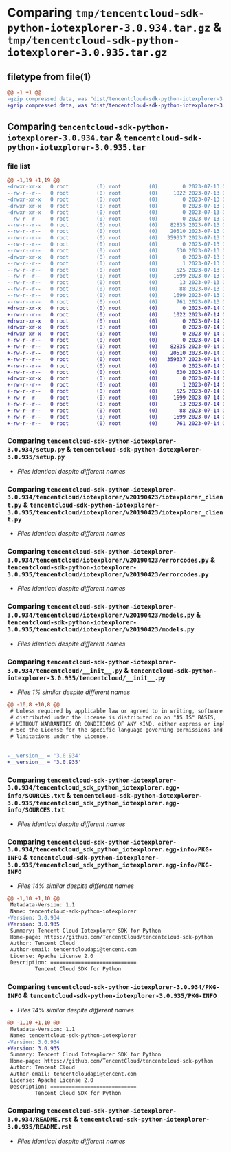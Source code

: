 # Comparing `tmp/tencentcloud-sdk-python-iotexplorer-3.0.934.tar.gz` & `tmp/tencentcloud-sdk-python-iotexplorer-3.0.935.tar.gz`

## filetype from file(1)

```diff
@@ -1 +1 @@
-gzip compressed data, was "dist/tencentcloud-sdk-python-iotexplorer-3.0.934.tar", last modified: Thu Jul 13 00:24:35 2023, max compression
+gzip compressed data, was "dist/tencentcloud-sdk-python-iotexplorer-3.0.935.tar", last modified: Fri Jul 14 00:32:39 2023, max compression
```

## Comparing `tencentcloud-sdk-python-iotexplorer-3.0.934.tar` & `tencentcloud-sdk-python-iotexplorer-3.0.935.tar`

### file list

```diff
@@ -1,19 +1,19 @@
-drwxr-xr-x   0 root         (0) root         (0)        0 2023-07-13 00:24:35.000000 tencentcloud-sdk-python-iotexplorer-3.0.934/
--rw-r--r--   0 root         (0) root         (0)     1022 2023-07-13 00:24:35.000000 tencentcloud-sdk-python-iotexplorer-3.0.934/setup.py
-drwxr-xr-x   0 root         (0) root         (0)        0 2023-07-13 00:24:35.000000 tencentcloud-sdk-python-iotexplorer-3.0.934/tencentcloud/
-drwxr-xr-x   0 root         (0) root         (0)        0 2023-07-13 00:24:35.000000 tencentcloud-sdk-python-iotexplorer-3.0.934/tencentcloud/iotexplorer/
-drwxr-xr-x   0 root         (0) root         (0)        0 2023-07-13 00:24:35.000000 tencentcloud-sdk-python-iotexplorer-3.0.934/tencentcloud/iotexplorer/v20190423/
--rw-r--r--   0 root         (0) root         (0)        0 2023-07-13 00:24:35.000000 tencentcloud-sdk-python-iotexplorer-3.0.934/tencentcloud/iotexplorer/v20190423/__init__.py
--rw-r--r--   0 root         (0) root         (0)    82835 2023-07-13 00:24:35.000000 tencentcloud-sdk-python-iotexplorer-3.0.934/tencentcloud/iotexplorer/v20190423/iotexplorer_client.py
--rw-r--r--   0 root         (0) root         (0)    20510 2023-07-13 00:24:35.000000 tencentcloud-sdk-python-iotexplorer-3.0.934/tencentcloud/iotexplorer/v20190423/errorcodes.py
--rw-r--r--   0 root         (0) root         (0)   359337 2023-07-13 00:24:35.000000 tencentcloud-sdk-python-iotexplorer-3.0.934/tencentcloud/iotexplorer/v20190423/models.py
--rw-r--r--   0 root         (0) root         (0)        0 2023-07-13 00:24:35.000000 tencentcloud-sdk-python-iotexplorer-3.0.934/tencentcloud/iotexplorer/__init__.py
--rw-r--r--   0 root         (0) root         (0)      630 2023-07-13 00:24:35.000000 tencentcloud-sdk-python-iotexplorer-3.0.934/tencentcloud/__init__.py
-drwxr-xr-x   0 root         (0) root         (0)        0 2023-07-13 00:24:35.000000 tencentcloud-sdk-python-iotexplorer-3.0.934/tencentcloud_sdk_python_iotexplorer.egg-info/
--rw-r--r--   0 root         (0) root         (0)        1 2023-07-13 00:24:35.000000 tencentcloud-sdk-python-iotexplorer-3.0.934/tencentcloud_sdk_python_iotexplorer.egg-info/dependency_links.txt
--rw-r--r--   0 root         (0) root         (0)      525 2023-07-13 00:24:35.000000 tencentcloud-sdk-python-iotexplorer-3.0.934/tencentcloud_sdk_python_iotexplorer.egg-info/SOURCES.txt
--rw-r--r--   0 root         (0) root         (0)     1699 2023-07-13 00:24:35.000000 tencentcloud-sdk-python-iotexplorer-3.0.934/tencentcloud_sdk_python_iotexplorer.egg-info/PKG-INFO
--rw-r--r--   0 root         (0) root         (0)       13 2023-07-13 00:24:35.000000 tencentcloud-sdk-python-iotexplorer-3.0.934/tencentcloud_sdk_python_iotexplorer.egg-info/top_level.txt
--rw-r--r--   0 root         (0) root         (0)       88 2023-07-13 00:24:35.000000 tencentcloud-sdk-python-iotexplorer-3.0.934/setup.cfg
--rw-r--r--   0 root         (0) root         (0)     1699 2023-07-13 00:24:35.000000 tencentcloud-sdk-python-iotexplorer-3.0.934/PKG-INFO
--rw-r--r--   0 root         (0) root         (0)      761 2023-07-13 00:24:35.000000 tencentcloud-sdk-python-iotexplorer-3.0.934/README.rst
+drwxr-xr-x   0 root         (0) root         (0)        0 2023-07-14 00:32:39.000000 tencentcloud-sdk-python-iotexplorer-3.0.935/
+-rw-r--r--   0 root         (0) root         (0)     1022 2023-07-14 00:32:39.000000 tencentcloud-sdk-python-iotexplorer-3.0.935/setup.py
+drwxr-xr-x   0 root         (0) root         (0)        0 2023-07-14 00:32:39.000000 tencentcloud-sdk-python-iotexplorer-3.0.935/tencentcloud/
+drwxr-xr-x   0 root         (0) root         (0)        0 2023-07-14 00:32:39.000000 tencentcloud-sdk-python-iotexplorer-3.0.935/tencentcloud/iotexplorer/
+drwxr-xr-x   0 root         (0) root         (0)        0 2023-07-14 00:32:39.000000 tencentcloud-sdk-python-iotexplorer-3.0.935/tencentcloud/iotexplorer/v20190423/
+-rw-r--r--   0 root         (0) root         (0)        0 2023-07-14 00:32:39.000000 tencentcloud-sdk-python-iotexplorer-3.0.935/tencentcloud/iotexplorer/v20190423/__init__.py
+-rw-r--r--   0 root         (0) root         (0)    82835 2023-07-14 00:32:39.000000 tencentcloud-sdk-python-iotexplorer-3.0.935/tencentcloud/iotexplorer/v20190423/iotexplorer_client.py
+-rw-r--r--   0 root         (0) root         (0)    20510 2023-07-14 00:32:39.000000 tencentcloud-sdk-python-iotexplorer-3.0.935/tencentcloud/iotexplorer/v20190423/errorcodes.py
+-rw-r--r--   0 root         (0) root         (0)   359337 2023-07-14 00:32:39.000000 tencentcloud-sdk-python-iotexplorer-3.0.935/tencentcloud/iotexplorer/v20190423/models.py
+-rw-r--r--   0 root         (0) root         (0)        0 2023-07-14 00:32:39.000000 tencentcloud-sdk-python-iotexplorer-3.0.935/tencentcloud/iotexplorer/__init__.py
+-rw-r--r--   0 root         (0) root         (0)      630 2023-07-14 00:32:39.000000 tencentcloud-sdk-python-iotexplorer-3.0.935/tencentcloud/__init__.py
+drwxr-xr-x   0 root         (0) root         (0)        0 2023-07-14 00:32:39.000000 tencentcloud-sdk-python-iotexplorer-3.0.935/tencentcloud_sdk_python_iotexplorer.egg-info/
+-rw-r--r--   0 root         (0) root         (0)        1 2023-07-14 00:32:39.000000 tencentcloud-sdk-python-iotexplorer-3.0.935/tencentcloud_sdk_python_iotexplorer.egg-info/dependency_links.txt
+-rw-r--r--   0 root         (0) root         (0)      525 2023-07-14 00:32:39.000000 tencentcloud-sdk-python-iotexplorer-3.0.935/tencentcloud_sdk_python_iotexplorer.egg-info/SOURCES.txt
+-rw-r--r--   0 root         (0) root         (0)     1699 2023-07-14 00:32:39.000000 tencentcloud-sdk-python-iotexplorer-3.0.935/tencentcloud_sdk_python_iotexplorer.egg-info/PKG-INFO
+-rw-r--r--   0 root         (0) root         (0)       13 2023-07-14 00:32:39.000000 tencentcloud-sdk-python-iotexplorer-3.0.935/tencentcloud_sdk_python_iotexplorer.egg-info/top_level.txt
+-rw-r--r--   0 root         (0) root         (0)       88 2023-07-14 00:32:39.000000 tencentcloud-sdk-python-iotexplorer-3.0.935/setup.cfg
+-rw-r--r--   0 root         (0) root         (0)     1699 2023-07-14 00:32:39.000000 tencentcloud-sdk-python-iotexplorer-3.0.935/PKG-INFO
+-rw-r--r--   0 root         (0) root         (0)      761 2023-07-14 00:32:39.000000 tencentcloud-sdk-python-iotexplorer-3.0.935/README.rst
```

### Comparing `tencentcloud-sdk-python-iotexplorer-3.0.934/setup.py` & `tencentcloud-sdk-python-iotexplorer-3.0.935/setup.py`

 * *Files identical despite different names*

### Comparing `tencentcloud-sdk-python-iotexplorer-3.0.934/tencentcloud/iotexplorer/v20190423/iotexplorer_client.py` & `tencentcloud-sdk-python-iotexplorer-3.0.935/tencentcloud/iotexplorer/v20190423/iotexplorer_client.py`

 * *Files identical despite different names*

### Comparing `tencentcloud-sdk-python-iotexplorer-3.0.934/tencentcloud/iotexplorer/v20190423/errorcodes.py` & `tencentcloud-sdk-python-iotexplorer-3.0.935/tencentcloud/iotexplorer/v20190423/errorcodes.py`

 * *Files identical despite different names*

### Comparing `tencentcloud-sdk-python-iotexplorer-3.0.934/tencentcloud/iotexplorer/v20190423/models.py` & `tencentcloud-sdk-python-iotexplorer-3.0.935/tencentcloud/iotexplorer/v20190423/models.py`

 * *Files identical despite different names*

### Comparing `tencentcloud-sdk-python-iotexplorer-3.0.934/tencentcloud/__init__.py` & `tencentcloud-sdk-python-iotexplorer-3.0.935/tencentcloud/__init__.py`

 * *Files 1% similar despite different names*

```diff
@@ -10,8 +10,8 @@
 # Unless required by applicable law or agreed to in writing, software
 # distributed under the License is distributed on an "AS IS" BASIS,
 # WITHOUT WARRANTIES OR CONDITIONS OF ANY KIND, either express or implied.
 # See the License for the specific language governing permissions and
 # limitations under the License.
 
 
-__version__ = '3.0.934'
+__version__ = '3.0.935'
```

### Comparing `tencentcloud-sdk-python-iotexplorer-3.0.934/tencentcloud_sdk_python_iotexplorer.egg-info/SOURCES.txt` & `tencentcloud-sdk-python-iotexplorer-3.0.935/tencentcloud_sdk_python_iotexplorer.egg-info/SOURCES.txt`

 * *Files identical despite different names*

### Comparing `tencentcloud-sdk-python-iotexplorer-3.0.934/tencentcloud_sdk_python_iotexplorer.egg-info/PKG-INFO` & `tencentcloud-sdk-python-iotexplorer-3.0.935/tencentcloud_sdk_python_iotexplorer.egg-info/PKG-INFO`

 * *Files 14% similar despite different names*

```diff
@@ -1,10 +1,10 @@
 Metadata-Version: 1.1
 Name: tencentcloud-sdk-python-iotexplorer
-Version: 3.0.934
+Version: 3.0.935
 Summary: Tencent Cloud Iotexplorer SDK for Python
 Home-page: https://github.com/TencentCloud/tencentcloud-sdk-python
 Author: Tencent Cloud
 Author-email: tencentcloudapi@tencent.com
 License: Apache License 2.0
 Description: ============================
         Tencent Cloud SDK for Python
```

### Comparing `tencentcloud-sdk-python-iotexplorer-3.0.934/PKG-INFO` & `tencentcloud-sdk-python-iotexplorer-3.0.935/PKG-INFO`

 * *Files 14% similar despite different names*

```diff
@@ -1,10 +1,10 @@
 Metadata-Version: 1.1
 Name: tencentcloud-sdk-python-iotexplorer
-Version: 3.0.934
+Version: 3.0.935
 Summary: Tencent Cloud Iotexplorer SDK for Python
 Home-page: https://github.com/TencentCloud/tencentcloud-sdk-python
 Author: Tencent Cloud
 Author-email: tencentcloudapi@tencent.com
 License: Apache License 2.0
 Description: ============================
         Tencent Cloud SDK for Python
```

### Comparing `tencentcloud-sdk-python-iotexplorer-3.0.934/README.rst` & `tencentcloud-sdk-python-iotexplorer-3.0.935/README.rst`

 * *Files identical despite different names*

